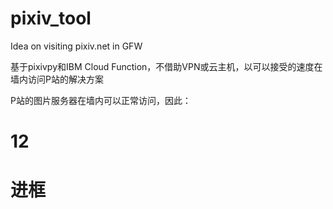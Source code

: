 # pixiv_tool
Idea on visiting pixiv.net in GFW

基于pixivpy和IBM Cloud Function，不借助VPN或云主机，以可以接受的速度在墙内访问P站的解决方案

P站的图片服务器在墙内可以正常访问，因此：
# 12
# 进框
